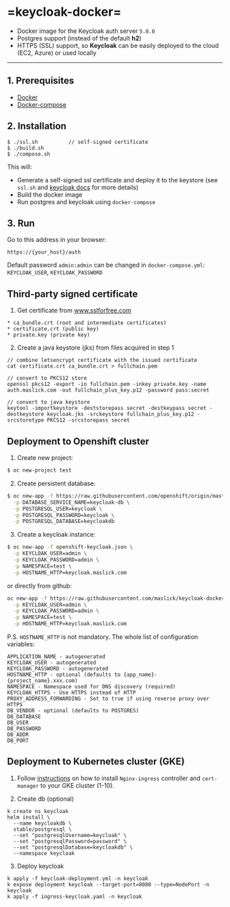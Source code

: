 =keycloak-docker=
======
 - Docker image for the Keycloak auth server ``5.0.0``
 - Postgres support (instead of the default **h2**)
 - HTTPS (SSL) support, so **Keycloak** can be easily deployed to the cloud (EC2, Azure) or used locally
 
----

## 1. Prerequisites
 - [Docker](https://gist.github.com/maslick/69291bd5ed649892fe1b)
 - [Docker-compose](https://gist.github.com/maslick/5f77efa8ba0f8df98548)


## 2. Installation
 ```
 $ ./ssl.sh          // self-signed certificate
 $ ./build.sh
 $ ./compose.sh
 ```
 This will:
- Generate a self-signed ssl certificate and deploy it to the keystore (see ``ssl.sh`` and [keycloak docs](https://www.keycloak.org/docs/latest/server_installation/index.html#enabling-ssl-https-for-the-keycloak-server) for more details)
- Build the docker image
- Run postgres and keycloak using ``docker-compose``
 
## 3. Run
Go to this address in your browser:
```
https://{your_host}/auth
```
Default password ``admin:admin`` can be changed in ``docker-compose.yml``: ``KEYCLOAK_USER``, ``KEYCLOAK_PASSWORD``



## Third-party signed certificate
 1. Get certificate from www.sslforfree.com
```
* ca_bundle.crt (root and intermediate certificates)
* certificate.crt (public key)
* private.key (private key)
```

2. Create a java keystore (jks) from files acquired in step 1
```
// combine letsencrypt certificate with the issued certificate
cat certificate.crt ca_bundle.crt > fullchain.pem

// convert to PKCS12 store
openssl pkcs12 -export -in fullchain.pem -inkey private.key -name auth.maslick.com -out fullchain_plus_key.p12 -password pass:secret

// convert to java keystore
keytool -importkeystore -deststorepass secret -destkeypass secret -destkeystore keycloak.jks -srckeystore fullchain_plus_key.p12 -srcstoretype PKCS12 -srcstorepass secret
```


## Deployment to Openshift cluster
1. Create new project:
```zsh
$ oc new-project test
```

2. Create persistent database:
```zsh
$ oc new-app -f https://raw.githubusercontent.com/openshift/origin/master/examples/db-templates/postgresql-persistent-template.json \
  -p DATABASE_SERVICE_NAME=keycloak-db \
  -p POSTGRESQL_USER=keycloak \
  -p POSTGRESQL_PASSWORD=keycloak \
  -p POSTGRESQL_DATABASE=keycloakdb
```

3. Create a keycloak instance:
```zsh
$ oc new-app -f openshift-keycloak.json \
  -p KEYCLOAK_USER=admin \
  -p KEYCLOAK_PASSWORD=admin \
  -p NAMESPACE=test \
  -p HOSTNAME_HTTP=keycloak.maslick.com
```
or directly from github:
```zsh
oc new-app -f https://raw.githubusercontent.com/maslick/keycloak-docker/master/openshift-keycloak.json \
  -p KEYCLOAK_USER=admin \
  -p KEYCLOAK_PASSWORD=admin \
  -p NAMESPACE=test \
  -p HOSTNAME_HTTP=keycloak.maslick.com
```

P.S. ``HOSTNAME_HTTP`` is not mandatory. The whole list of configuration variables:
```
APPLICATION_NAME - autogenerated
KEYCLOAK_USER - autogenerated
KEYCLOAK_PASSWORD - autogenerated
HOSTNAME_HTTP - optional (defaults to {app_name}-{project_name}.xxx.com)
NAMESPACE - Namespace used for DNS discovery (required)
KEYCLOAK_HTTPS - Use HTTPS instead of HTTP
PROXY_ADDRESS_FORWARDING - Set to true if using reverse proxy over HTTPS
DB_VENDOR - optional (defaults to POSTGRES)
DB_DATABASE
DB_USER
DB_PASSWORD
DB_ADDR
DB_PORT
```

## Deployment to Kubernetes cluster (GKE)
1. Follow [instructions](https://github.com/maslick/ingressario) on how to install ``Nginx-ingress`` controller and ``cert-manager`` to your GKE cluster (1-10).

2. Create db (optional)
```
k create ns keycloak
helm install \
  --name keycloakdb \
  stable/postgresql \
  --set "postgresqlUsername=keycloak" \
  --set "postgresqlPassword=password" \
  --set "postgresqlDatabase=keycloakdb" \
  --namespace keycloak
```

3. Deploy keycloak
```
k apply -f keycloak-deployment.yml -n keycloak
k expose deployment keycloak --target-port=8080 --type=NodePort -n keycloak
k apply -f ingress-keycloak.yaml -n keycloak
```
 